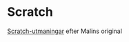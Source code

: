 # Scratch
[Scratch-utmaningar](https://github.com/coderdojolund/Scratch/blob/master/Scratch-utmaningar.md) efter Malins original

